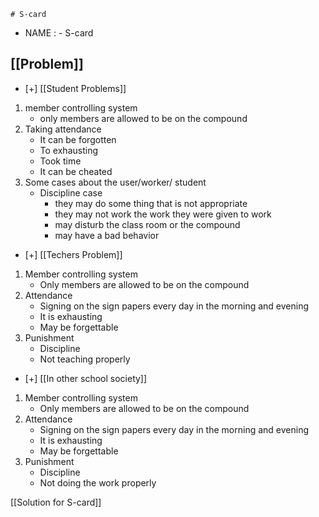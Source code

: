 	# S-card
- NAME : -  S-card  
## [[Problem]]
- [+] [[Student Problems]]
1. member controlling system 
	- only members are allowed to be on the compound  
2. Taking attendance 
	- It can be forgotten 
	- To exhausting 
	- Took time 
	- It can be cheated  
3. Some cases about the user/worker/ student
	- Discipline case
	    - they may do some thing that is not appropriate 
	    - they may not work the work they were given to work 
	    - may disturb the class room or the compound 
	    - may have a bad behavior 

- [+] [[Techers Problem]]
1. Member controlling system 
	- Only members are allowed to be on the compound  
2. Attendance
	- Signing on the sign papers every day in the morning and evening
	- It is exhausting 
	- May be forgettable  
3. Punishment
	- Discipline   
	- Not teaching properly 
- [+] [[In other school society]]
1. Member controlling system 
    - Only members are allowed to be on the compound  
2. Attendance
    - Signing on the sign papers every day in the morning and evening
    - It is exhausting 
    - May be forgettable  
3.  Punishment
    - Discipline   
    - Not doing the work properly 

 [[Solution for S-card]]
